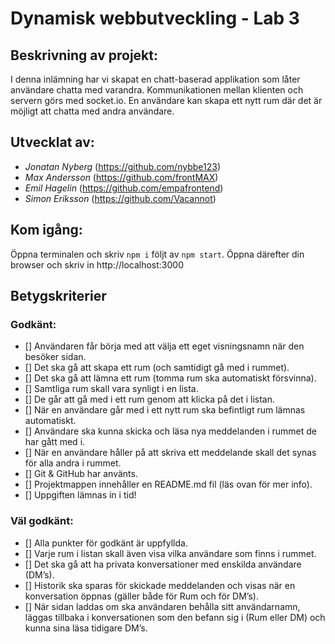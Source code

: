 # Dynamisk webbutveckling - Lab 3

## Beskrivning av projekt:
I denna inlämning har vi skapat en chatt-baserad applikation som låter användare chatta med varandra. Kommunikationen mellan klienten och servern görs med socket.io.
En användare kan skapa ett nytt rum där det är möjligt att chatta med andra användare.

## Utvecklat av:
* *Jonatan Nyberg* (https://github.com/nybbe123) 
* *Max Andersson* (https://github.com/frontMAX)
* *Emil Hagelin* (https://github.com/empafrontend)
* *Simon Eriksson* (https://github.com/Vacannot)

## Kom igång:
Öppna terminalen och skriv `npm i`
följt av `npm start`.
Öppna därefter din browser och skriv in http://localhost:3000

## Betygskriterier
### Godkänt:
- [] Användaren får börja med att välja ett eget visningsnamn när den besöker sidan.
- [] Det ska gå att skapa ett rum (och samtidigt gå med i rummet).
- [] Det ska gå att lämna ett rum (tomma rum ska automatiskt försvinna).
- [] Samtliga rum skall vara synligt i en lista.
- [] De går att gå med i ett rum genom att klicka på det i listan.
- [] När en användare går med i ett nytt rum ska befintligt rum lämnas automatiskt.
- [] Användare ska kunna skicka och läsa nya meddelanden i rummet de har gått med i.
- [] När en användare håller på att skriva ett meddelande skall det synas för alla andra i rummet.
- [] Git & GitHub har använts.
- [] Projektmappen innehåller en README.md fil (läs ovan för mer info).
- [] Uppgiften lämnas in i tid!

### Väl godkänt:
- [] Alla punkter för godkänt är uppfyllda.
- [] Varje rum i listan skall även visa vilka användare som finns i rummet.
- [] Det ska gå att ha privata konversationer med enskilda användare (DM’s).
- [] Historik ska sparas för skickade meddelanden och visas när en konversation öppnas (gäller både för Rum och för DM’s).
- [] När sidan laddas om ska användaren behålla sitt användarnamn, läggas tillbaka i konversationen som den befann sig i (Rum eller DM) och kunna sina läsa tidigare DM’s.